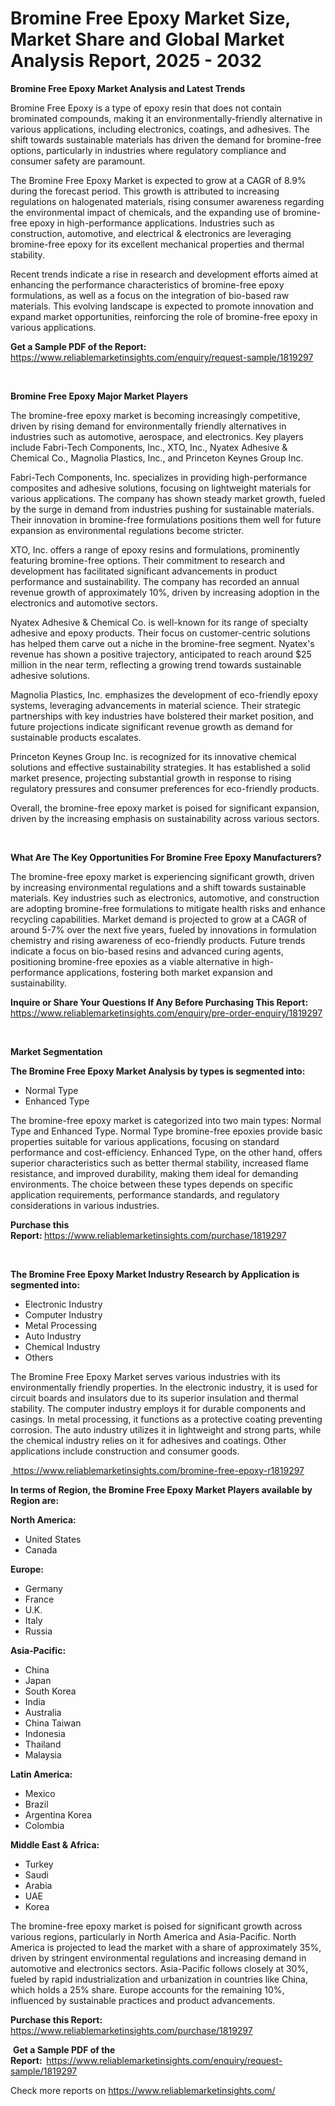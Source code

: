 <p><h1>Bromine Free Epoxy Market Size, Market Share and Global Market Analysis Report, 2025 - 2032</h1></p><p><strong>Bromine Free Epoxy Market Analysis and Latest Trends</strong></p>
<p><p>Bromine Free Epoxy is a type of epoxy resin that does not contain brominated compounds, making it an environmentally-friendly alternative in various applications, including electronics, coatings, and adhesives. The shift towards sustainable materials has driven the demand for bromine-free options, particularly in industries where regulatory compliance and consumer safety are paramount. </p><p>The Bromine Free Epoxy Market is expected to grow at a CAGR of 8.9% during the forecast period. This growth is attributed to increasing regulations on halogenated materials, rising consumer awareness regarding the environmental impact of chemicals, and the expanding use of bromine-free epoxy in high-performance applications. Industries such as construction, automotive, and electrical & electronics are leveraging bromine-free epoxy for its excellent mechanical properties and thermal stability. </p><p>Recent trends indicate a rise in research and development efforts aimed at enhancing the performance characteristics of bromine-free epoxy formulations, as well as a focus on the integration of bio-based raw materials. This evolving landscape is expected to promote innovation and expand market opportunities, reinforcing the role of bromine-free epoxy in various applications.</p></p>
<p><strong>Get a Sample PDF of the Report:&nbsp;</strong> <a href="https://www.reliablemarketinsights.com/enquiry/request-sample/1819297?utm_campaign=2137&utm_medium=2&utm_source=Github&utm_content=ia&utm_term=02022025&utm_id=bromine-free-epoxy">https://www.reliablemarketinsights.com/enquiry/request-sample/1819297</a></p>
<p>&nbsp;</p>
<p><strong>Bromine Free Epoxy Major Market Players</strong></p>
<p><p>The bromine-free epoxy market is becoming increasingly competitive, driven by rising demand for environmentally friendly alternatives in industries such as automotive, aerospace, and electronics. Key players include Fabri-Tech Components, Inc., XTO, Inc., Nyatex Adhesive & Chemical Co., Magnolia Plastics, Inc., and Princeton Keynes Group Inc.</p><p>Fabri-Tech Components, Inc. specializes in providing high-performance composites and adhesive solutions, focusing on lightweight materials for various applications. The company has shown steady market growth, fueled by the surge in demand from industries pushing for sustainable materials. Their innovation in bromine-free formulations positions them well for future expansion as environmental regulations become stricter.</p><p>XTO, Inc. offers a range of epoxy resins and formulations, prominently featuring bromine-free options. Their commitment to research and development has facilitated significant advancements in product performance and sustainability. The company has recorded an annual revenue growth of approximately 10%, driven by increasing adoption in the electronics and automotive sectors.</p><p>Nyatex Adhesive & Chemical Co. is well-known for its range of specialty adhesive and epoxy products. Their focus on customer-centric solutions has helped them carve out a niche in the bromine-free segment. Nyatex's revenue has shown a positive trajectory, anticipated to reach around $25 million in the near term, reflecting a growing trend towards sustainable adhesive solutions.</p><p>Magnolia Plastics, Inc. emphasizes the development of eco-friendly epoxy systems, leveraging advancements in material science. Their strategic partnerships with key industries have bolstered their market position, and future projections indicate significant revenue growth as demand for sustainable products escalates.</p><p>Princeton Keynes Group Inc. is recognized for its innovative chemical solutions and effective sustainability strategies. It has established a solid market presence, projecting substantial growth in response to rising regulatory pressures and consumer preferences for eco-friendly products. </p><p>Overall, the bromine-free epoxy market is poised for significant expansion, driven by the increasing emphasis on sustainability across various sectors.</p></p>
<p>&nbsp;</p>
<p><strong>What Are The Key Opportunities For Bromine Free Epoxy Manufacturers?</strong></p>
<p><p>The bromine-free epoxy market is experiencing significant growth, driven by increasing environmental regulations and a shift towards sustainable materials. Key industries such as electronics, automotive, and construction are adopting bromine-free formulations to mitigate health risks and enhance recycling capabilities. Market demand is projected to grow at a CAGR of around 5-7% over the next five years, fueled by innovations in formulation chemistry and rising awareness of eco-friendly products. Future trends indicate a focus on bio-based resins and advanced curing agents, positioning bromine-free epoxies as a viable alternative in high-performance applications, fostering both market expansion and sustainability.</p></p>
<p><strong>Inquire or Share Your Questions If Any Before Purchasing This Report:</strong> <a href="https://www.reliablemarketinsights.com/enquiry/pre-order-enquiry/1819297?utm_campaign=2137&utm_medium=2&utm_source=Github&utm_content=ia&utm_term=02022025&utm_id=bromine-free-epoxy">https://www.reliablemarketinsights.com/enquiry/pre-order-enquiry/1819297</a></p>
<p>&nbsp;</p>
<p><strong>Market Segmentation</strong></p>
<p><strong>The Bromine Free Epoxy Market Analysis by types is segmented into:</strong></p>
<p><ul><li>Normal Type</li><li>Enhanced Type</li></ul></p>
<p><p>The bromine-free epoxy market is categorized into two main types: Normal Type and Enhanced Type. Normal Type bromine-free epoxies provide basic properties suitable for various applications, focusing on standard performance and cost-efficiency. Enhanced Type, on the other hand, offers superior characteristics such as better thermal stability, increased flame resistance, and improved durability, making them ideal for demanding environments. The choice between these types depends on specific application requirements, performance standards, and regulatory considerations in various industries.</p></p>
<p><strong>Purchase this Report:&nbsp;</strong><a href="https://www.reliablemarketinsights.com/purchase/1819297?utm_campaign=2137&utm_medium=2&utm_source=Github&utm_content=ia&utm_term=02022025&utm_id=bromine-free-epoxy">https://www.reliablemarketinsights.com/purchase/1819297</a></p>
<p>&nbsp;</p>
<p><strong>The Bromine Free Epoxy Market Industry Research by Application is segmented into:</strong></p>
<p><ul><li>Electronic Industry</li><li>Computer Industry</li><li>Metal Processing</li><li>Auto Industry</li><li>Chemical Industry</li><li>Others</li></ul></p>
<p><p>The Bromine Free Epoxy Market serves various industries with its environmentally friendly properties. In the electronic industry, it is used for circuit boards and insulators due to its superior insulation and thermal stability. The computer industry employs it for durable components and casings. In metal processing, it functions as a protective coating preventing corrosion. The auto industry utilizes it in lightweight and strong parts, while the chemical industry relies on it for adhesives and coatings. Other applications include construction and consumer goods.</p></p>
<p><a href="https://www.reliablemarketinsights.com/bromine-free-epoxy-r1819297?utm_campaign=2137&utm_medium=2&utm_source=Github&utm_content=ia&utm_term=02022025&utm_id=bromine-free-epoxy">&nbsp;https://www.reliablemarketinsights.com/bromine-free-epoxy-r1819297</a></p>
<p><strong>In terms of Region, the Bromine Free Epoxy Market Players available by Region are:</strong></p>
<p>
    <p> <strong> North America: </strong>
        <ul>
            <li>United States</li>
            <li>Canada</li>
        </ul>
        </p> 
    <p> <strong> Europe: </strong>
        <ul>
            <li>Germany</li>
            <li>France</li>
            <li>U.K.</li>
            <li>Italy</li>
            <li>Russia</li>
        </ul>
        </p> 
    <p> <strong> Asia-Pacific: </strong>
        <ul>
            <li>China</li>
            <li>Japan</li>
            <li>South Korea</li>
            <li>India</li>
            <li>Australia</li>
            <li>China Taiwan</li>
            <li>Indonesia</li>
            <li>Thailand</li>
            <li>Malaysia</li>
        </ul>
        </p> 
    <p> <strong> Latin America: </strong>
        <ul>
            <li>Mexico</li>
            <li>Brazil</li>
            <li>Argentina Korea</li>
            <li>Colombia</li>
        </ul>
        </p> 
    <p> <strong> Middle East & Africa: </strong>
        <ul>
            <li>Turkey</li>
            <li>Saudi</li>
            <li>Arabia</li>
            <li>UAE</li>
            <li>Korea</li>
        </ul>
    </p>
    </p>
<p><p>The bromine-free epoxy market is poised for significant growth across various regions, particularly in North America and Asia-Pacific. North America is projected to lead the market with a share of approximately 35%, driven by stringent environmental regulations and increasing demand in automotive and electronics sectors. Asia-Pacific follows closely at 30%, fueled by rapid industrialization and urbanization in countries like China, which holds a 25% share. Europe accounts for the remaining 10%, influenced by sustainable practices and product advancements.</p></p>
<p><strong>Purchase this Report: </strong><a href="https://www.reliablemarketinsights.com/purchase/1819297?utm_campaign=2137&utm_medium=2&utm_source=Github&utm_content=ia&utm_term=02022025&utm_id=bromine-free-epoxy">https://www.reliablemarketinsights.com/purchase/1819297</a></p>
<p>&nbsp;<strong>Get a Sample PDF of the Report:&nbsp;&nbsp;</strong><a href="https://www.reliablemarketinsights.com/enquiry/request-sample/1819297?utm_campaign=2137&utm_medium=2&utm_source=Github&utm_content=ia&utm_term=02022025&utm_id=bromine-free-epoxy">https://www.reliablemarketinsights.com/enquiry/request-sample/1819297</a></p>
<p><strong></strong></p>
<p>Check more reports on <a href="https://www.reliablemarketinsights.com/?utm_campaign=2137&utm_medium=2&utm_source=Github&utm_content=ia&utm_term=02022025&utm_id=bromine-free-epoxy">https://www.reliablemarketinsights.com/</a></p>